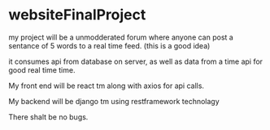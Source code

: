 # websiteFinalProject

my project will be a unmodderated forum where anyone can post a sentance of 5 words to a real time feed. (this is a good idea)

it consumes api from database on server, as well as data from a time api for good real time time.

My front end will be react tm along with axios for api calls.

My backend will be django tm using restframework technolagy

There shalt be no bugs.
